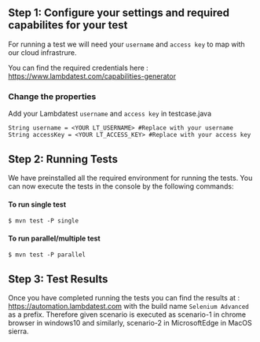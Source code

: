 ## Step 1: Configure your settings and required capabilites for your test

For running a test we will need your `username` and `access key` to map with our cloud infrastrure. 

You can find the required credentials here : <https://www.lambdatest.com/capabilities-generator>

### Change the properties 

Add your Lambdatest `username` and `access key` in testcase.java
```
String username = <YOUR LT_USERNAME> #Replace with your username
String accessKey = <YOUR LT_ACCESS_KEY> #Replace with your access key
```

## Step 2: Running Tests

We have preinstalled all the required environment for running the tests. You can now execute the tests in the console by the following commands: 

#### To run single test
```
$ mvn test -P single
```

#### To run parallel/multiple test
```
$ mvn test -P parallel
```


## Step 3: Test Results

Once you have completed running the tests you can find the results at : <https://automation.lambdatest.com> with the build name `Selenium Advanced` as a prefix. 
Therefore given scenario is executed as scenario-1 in chrome browser in windows10 and similarly, scenario-2 in MicrosoftEdge in MacOS sierra.
